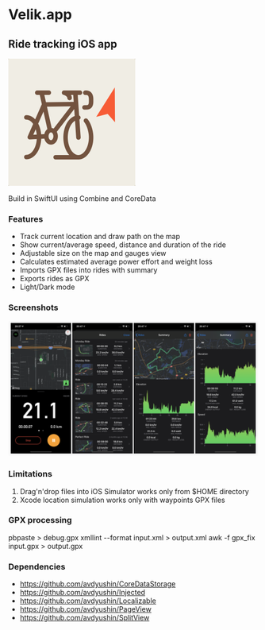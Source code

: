 # Velik.app
## Ride tracking iOS app

<img src="docs/assets/velik.png" width="256" />

Build in SwiftUI using Combine and CoreData

### Features

- Track current location and draw path on the map
- Show current/average speed, distance and duration of the ride
- Adjustable size on the map and gauges view
- Calculates estimated average power effort and weight loss
- Imports GPX files into rides with summary
- Exports rides as GPX
- Light/Dark mode

### Screenshots

<img src="docs/assets/velik_dark.png" width="720" />

### Limitations

1. Drag'n'drop files into iOS Simulator works only from $HOME directory
1. Xcode location simulation works only with waypoints GPX files

### GPX processing

pbpaste > debug.gpx
xmllint --format input.xml > output.xml
awk -f gpx_fix input.gpx > output.gpx

### Dependencies

- https://github.com/avdyushin/CoreDataStorage
- https://github.com/avdyushin/Injected
- https://github.com/avdyushin/Localizable
- https://github.com/avdyushin/PageView
- https://github.com/avdyushin/SplitView
